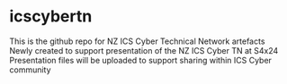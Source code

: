 # icscybertn
This is the github repo for NZ ICS Cyber Technical Network artefacts  
Newly created to support presentation of the NZ ICS Cyber TN at S4x24  
Presentation files will be uploaded to support sharing within ICS Cyber community  
